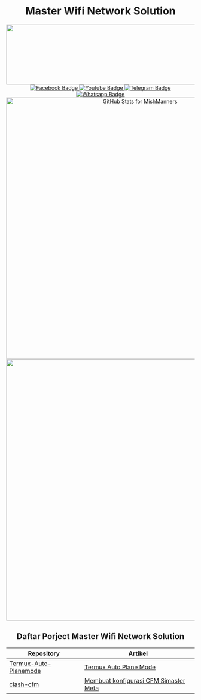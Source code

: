 <h1 align="center">Master Wifi Network Solution</h1>

<img src="https://yt3.googleusercontent.com/Ol2XxpiavPF4rGJNJXeCMUUE7WpYh4Mwryh-14qv73C58ueyZ4leO9xk0-aBAQ8Zm3TqWQsi=w1060-fcrop64=1,00005a57ffffa5a8-k-c0xffffffff-no-nd-rj" width="978" height="161" align="center" class="shrinkToFit">
<div id="badges" align="center">
  <a href="https://facebook.com/muhammadyusuf1992">
    <img src="https://img.shields.io/badge/Facebook-blue?style=for-the-badge&logo=facebook&logoColor=white" alt="Facebook Badge"/>
  </a>
  <a href="https://youtube.com/@masterwifinetworksolution">
    <img src="https://img.shields.io/badge/YouTube-red?style=for-the-badge&logo=youtube&logoColor=white" alt="Youtube Badge"/>
  </a>
  <a href="https://t.me/masterwifinetworksolution">
    <img src="https://img.shields.io/badge/Telegram-blue?style=for-the-badge&logo=telegram&logoColor=white" alt="Telegram Badge"/>
  </a>
  <a href="https://wa.me/6287764241047">
    <img src="https://img.shields.io/badge/Whatsapp-mediumaquamarine?style=for-the-badge&logo=whatsapp&logoColor=white" alt="Whatsapp Badge"/>
  </a>
</div>
<div align="center">
  <img src="https://komarev.com/ghpvc/?username=masterwifinetworksolution&style=flat-square&color=blue" alt=""/>
</div>
</div>
<div align="center">
  <img src="https://github-readme-stats.vercel.app/api?username=masterwifinetworksolution&&show_icons=true&include_all_commits=true&count_private=true&theme=jolly&layout=compact" alt="GitHub Stats for MishManners" width="700">
  <img src="https://github-readme-streak-stats.herokuapp.com?user=masterwifinetworksolution&&theme=jolly" width="700">
</div>

<div align="center">
<h2>Daftar Porject <b>Master Wifi Network Solution</b></h2>
  
| Repository | Artikel |
| - | - |
| [Termux-Auto-Planemode](https://github.com/masterwifinetworksolution/termux-auto-planemode) | [Termux Auto Plane Mode](https://masterwifinetworksolution.github.io/termux-auto-mode-plane.html) |
| [clash-cfm](https://github.com/masterwifinetworksolution/clash-cfm) | [Membuat konfigurasi CFM Simaster Meta](https://masterwifinetworksolution.github.io/konfigurasi-cfm-simaster-meta.html) |
</div>
